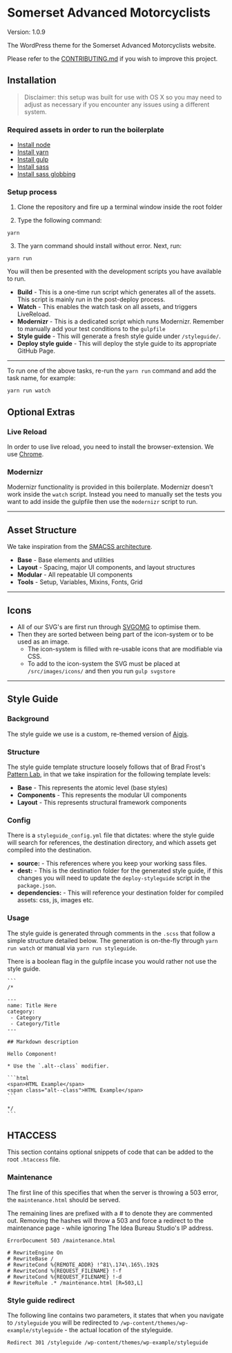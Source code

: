 # Somerset Advanced Motorcyclists

Version: 1.0.9

The WordPress theme for the Somerset Advanced Motorcyclists website.

Please refer to the [CONTRIBUTING.md](./CONTRIBUTING.md) if you wish to improve this project.

## **Installation**

> Disclaimer: this setup was built for use with OS X so you may need to adjust as necessary if you encounter any issues using a different system.

### Required assets in order to run the boilerplate

- [Install node](http://nodejs.org/download/)
- [Install yarn](https://yarnpkg.com/en/)
- [Install gulp](https://github.com/gulpjs/gulp/blob/master/docs/getting-started.md)
- [Install sass](http://sass-lang.com/install)
- [Install sass globbing](https://github.com/chriseppstein/sass-globbing)

### Setup process

1. Clone the repository and fire up a terminal window inside the root folder

2. Type the following command:

```
yarn
```
3. The yarn command should install without error. Next, run:

```
yarn run
```
You will then be presented with the development scripts you have available to run.

* **Build** - This is a one-time run script which generates all of the assets. This script is mainly run in the post-deploy process.
* **Watch** - This enables the watch task on all assets, and triggers LiveReload.
* **Modernizr** - This is a dedicated script which runs Modernizr. Remember to manually add your test conditions to the `gulpfile`
* **Style guide** - This will generate a fresh style guide under `/styleguide/`.
* **Deploy style guide** - This will deploy the style guide to its appropriate GitHub Page.

---

To run one of the above tasks, re-run the `yarn run` command and add the task name, for example:

```
yarn run watch
```

## **Optional Extras**

### Live Reload

In order to use live reload, you need to install the browser-extension. We use [Chrome](https://chrome.google.com/webstore/detail/livereload/jnihajbhpnppcggbcgedagnkighmdlei?hl=en).

### Modernizr

Modernizr functionality is provided in this boilerplate. Modernizr doesn't work inside the `watch` script. Instead you need to manually set the tests you want to add inside the gulpfile then use the `modernizr` script to run.

---

## **Asset Structure**

We take inspiration from the [SMACSS architecture](https://smacss.com/).

- **Base** - Base elements and utilities
- **Layout** - Spacing, major UI components, and layout structures
- **Modular** - All repeatable UI components
- **Tools** - Setup, Variables, Mixins, Fonts, Grid

---

## **Icons**

- All of our SVG's are first run through [SVGOMG](https://jakearchibald.github.io/svgomg/) to optimise them.
- Then they are sorted between being part of the icon-system or to be used as an image.
	- The icon-system is filled with re-usable icons that are modifiable via CSS.
	- To add to the icon-system the SVG must be placed at `/src/images/icons/` and then you run `gulp svgstore`

---

## **Style Guide**

### Background

The style guide we use is a custom, re-themed version of [Aigis](https://pxgrid.github.io/aigis/).

### Structure

The style guide template structure loosely follows that of Brad Frost's [Pattern Lab](http://patternlab.io/about.html), in that we take inspiration for the following template levels:

- **Base** - This represents the atomic level (base styles)
- **Components** - This represents the modular UI components
- **Layout** - This represents structural framework components

### Config

There is a `styleguide_config.yml` file that dictates: where the style guide will search for references, the destination directory, and which assets get compiled into the destination.

- **source:** - This references where you keep your working sass files.
- **dest:** - This is the destination folder for the generated style guide, if this changes you will need to update the `deploy-styleguide` script in the `package.json`.
- **dependencies:** - This will reference your destination folder for compiled assets: css, js, images etc.

### Usage

The style guide is generated through comments in the `.scss` that follow a simple structure detailed below. The generation is on-the-fly through `yarn run watch` or manual via `yarn run styleguide`.

There is a boolean flag in the gulpfile incase you would rather not use the style guide.

	```
	/*

	---
	name: Title Here
	category:
	 - Category
	 - Category/Title
	---

	## Markdown description

	Hello Component!

	* Use the `.alt--class` modifier.

	```html
	<span>HTML Example</span>
	<span class="alt--class">HTML Example</span>
	```

	*/
	```

## **HTACCESS**

This section contains optional snippets of code that can be added to the root `.htaccess` file.

### Maintenance

The first line of this specifies that when the server is throwing a 503 error, the `maintenance.html` should be served.

The remaining lines are prefixed with a # to denote they are commented out. Removing the hashes will throw a 503 and force a redirect to the maintenance page - while ignoring The Idea Bureau Studio's IP address.

```
ErrorDocument 503 /maintenance.html

# RewriteEngine On
# RewriteBase /
# RewriteCond %{REMOTE_ADDR} !^81\.174\.165\.192$
# RewriteCond %{REQUEST_FILENAME} !-f
# RewriteCond %{REQUEST_FILENAME} !-d
# RewriteRule .* /maintenance.html [R=503,L]
```

### Style guide redirect

The following line contains two parameters, it states that when you navigate to `/styleguide` you will be redirected to `/wp-content/themes/wp-example/styleguide` - the actual location of the styleguide.

```
Redirect 301 /styleguide /wp-content/themes/wp-example/styleguide
```
